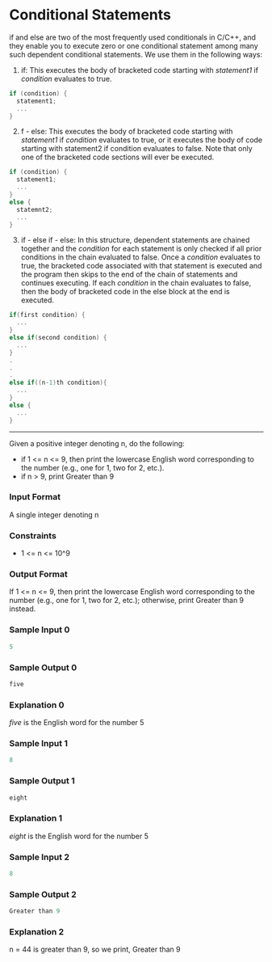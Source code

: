 # Conditional Statements

if and else are two of the most frequently used conditionals in C/C++, and they enable you to execute zero or one conditional statement among many such dependent conditional statements. We use them in the following ways:

1. if: This executes the body of bracketed code starting with *statement1* if *condition* evaluates to true.
```cpp
if (condition) {
  statement1;
  ...
}
```

2. f - else: This executes the body of bracketed code starting with *statement1* if *condition* evaluates to true, or it executes the body of code starting with statement2 if condition evaluates to false. Note that only one of the bracketed code sections will ever be executed.
```cpp
if (condition) {
  statement1;
  ...
}
else {
  statemnt2;
  ...
}
```

3. if - else if - else: In this structure, dependent statements are chained together and the *condition* for each statement is only checked if all prior conditions in the chain evaluated to false. Once a *condition* evaluates to true, the bracketed code associated with that statement is executed and the program then skips to the end of the chain of statements and continues executing. If each *condition* in the chain evaluates to false, then the body of bracketed code in the else block at the end is executed.
```cpp
if(first condition) {
  ...
}
else if(second condition) {
  ...
}
.
.
.
else if((n-1)th condition){
  ...
}
else {
  ...
}
```
---

Given a positive integer denoting n, do the following:
- if 1 <= n <= 9, then print the lowercase English word corresponding to the number (e.g., one for 1, two for 2, etc.).
- if n > 9, print Greater than 9

### Input Format
A single integer denoting n

### Constraints
- 1 <= n <= 10^9

### Output Format
If 1 <= n <= 9, then print the lowercase English word corresponding to the number (e.g., one for 1, two for 2, etc.); otherwise, print Greater than 9 instead.

### Sample Input 0
```cpp
5
```

### Sample Output 0
```cpp
five
```

### Explanation 0
*five* is the English word for the number 5

### Sample Input 1
```cpp
8
```

### Sample Output 1
```cpp
eight
```

### Explanation 1
*eight* is the English word for the number 5

### Sample Input 2
```cpp
8
```

### Sample Output 2
```cpp
Greater than 9
```

### Explanation 2
n = 44 is greater than 9, so we print, Greater than 9
